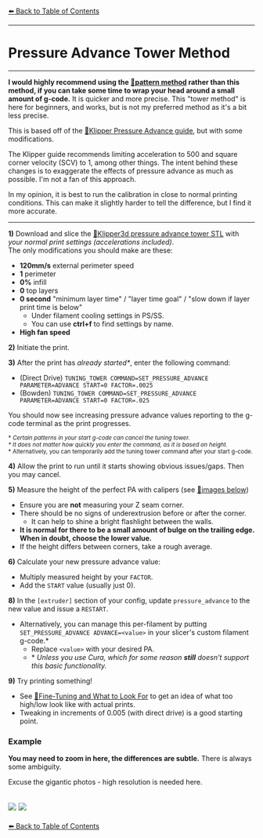 [:arrow_left: Back to Table of Contents](/README.md)

---
# Pressure Advance Tower Method

---

**I would highly recommend using the [:page_facing_up:pattern method](/articles/pressure_advance.md#pattern-method) rather than this method, if you can take some time to wrap your head around a small amount of g-code.** It is quicker and more precise. This "tower method" is here for beginners, and works, but is not my preferred method as it's a bit less precise.

This is based off of the [:page_facing_up:Klipper Pressure Advance guide](https://www.klipper3d.org/Pressure_Advance.html#tuning-pressure-advance), but with some modifications. 

The Klipper guide recommends limiting acceleration to 500 and square corner velocity (SCV) to 1, among other things. The intent behind these changes is to exaggerate the effects of pressure advance as much as possible. I'm not a fan of this approach.

In my opinion, it is best to run the calibration in close to normal printing conditions. This can make it slightly harder to tell the difference, but I find it more accurate.

---

**1)** Download and slice the [:page_facing_up:Klipper3d pressure advance tower STL](https://www.klipper3d.org/prints/square_tower.stl) with *your normal print settings (accelerations included)*. \
The only modifications you should make are these:

- **120mm/s** external perimeter speed
- **1** perimeter
- **0%** infill
- **0** top layers
- **0 second** "minimum layer time" / "layer time goal" / "slow down if layer print time is below"
    - Under filament cooling settings in PS/SS. 
    - You can use **ctrl+f** to find settings by name.
- **High fan speed**

**2)** Initiate the print.

**3)** After the print has *already started\**, enter the following command:

- (Direct Drive) `TUNING_TOWER COMMAND=SET_PRESSURE_ADVANCE PARAMETER=ADVANCE START=0 FACTOR=.0025`
- (Bowden) `TUNING_TOWER COMMAND=SET_PRESSURE_ADVANCE PARAMETER=ADVANCE START=0 FACTOR=.025`

You should now see increasing pressure advance values reporting to the g-code terminal as the print progresses.

<sup>\* *Certain patterns in your start g-code can cancel the tuning tower. \
\* It does not matter how quickly you enter the command, as it is based on height.*\
\* Alternatively, you can temporarily add the tuning tower command after your start g-code.</sup>

**4)** Allow the print to run until it starts showing obvious issues/gaps. Then you may cancel.

**5)** Measure the height of the perfect PA with calipers (see [:pushpin:images below](/articles/pressure_advance.md#example))
- Ensure you are **not** measuring your Z seam corner.
- There should be no signs of underextrusion before or after the corner. 
    - It can help to shine a bright flashlight between the walls.
- **It is normal for there to be a small amount of bulge on the trailing edge. When in doubt, choose the lower value.**
- If the height differs between corners, take a rough average.

**6)** Calculate your new pressure advance value:
- Multiply measured height by your `FACTOR`.
- Add the `START` value (usually just 0).

**8)** In the `[extruder]` section of your config, update `pressure_advance` to the new value and issue a `RESTART`.
- Alternatively, you can manage this per-filament by putting `SET_PRESSURE_ADVANCE ADVANCE=<value>` in your slicer's custom filament g-code.* 
    - Replace `<value>` with your desired PA.
    - \* *Unless you use Cura, which for some reason **still** doesn't support this basic functionality.*

**9)** Try printing something! 
- See [:pushpin:Fine-Tuning and What to Look For](/articles/pressure_advance.md#fine-tuning-and-what-to-look-for) to get an idea of what too high/low look like with actual prints.
- Tweaking in increments of 0.005 (with direct drive) is a good starting point.

### Example
**You may need to zoom in here, the differences are subtle.** There is always some ambiguity.

Excuse the gigantic photos - high resolution is needed here.

![](/images/PA-Tower.png) 
![](/images/PA-Tower-Annotated.png) 
---

[:arrow_left: Back to Table of Contents](/README.md)